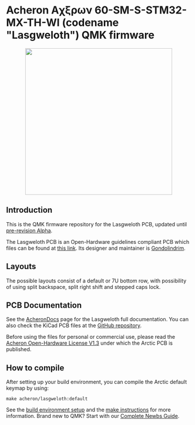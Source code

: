 # Acheron Aχξρων 60-SM-S-STM32-MX-TH-WI (codename "Lasgweloth") QMK firmware

<p align="center">
  <img align="middle" src="https://raw.githubusercontent.com/Gondolindrim/acheronLibrary/master/graphics/acheronLong.png"  width="400"> 
</p>

## Introduction

This is the QMK firmware repository for the Lasgweloth PCB, updated until [pre-revision Alpha](https://github.com/AcheronProject/Lasgweloth/releases/).

The Lasgweloth PCB is an Open-Hardware guidelines compliant PCB which files can be found at [this link](https://github.com/AcheronProject/Lasgweloth). Its designer and maintainer is [Gondolindrim](https://github.com/Gondolindrim).

## Layouts

The possible layouts consist of a default or 7U bottom row, with possibility of using split backspace, split right shift and stepped caps lock.

## PCB Documentation

See the [AcheronDocs](https://gondolindrim.github.io/AcheronDocs/lasgweloth/intro.html) page for the Lasgweloth full documentation. You can also check the KiCad PCB files at the [GitHub repository](https://github.com/AcheronProject/Lasgweloth).

Before using the files for personal or commercial use, please read the [Acheron Open-Hardware License V1.3](https://gondolindrim.github.io/AcheronDocs/license/license.html) under which the Arctic PCB is published.

## How to compile

After setting up your build environment, you can compile the Arctic default keymap by using:

    make acheron/lasgweloth:default

See the [build environment setup](https://docs.qmk.fm/#/getting_started_build_tools) and the [make instructions](https://docs.qmk.fm/#/getting_started_make_guide) for more information. Brand new to QMK? Start with our [Complete Newbs Guide](https://docs.qmk.fm/#/newbs).
